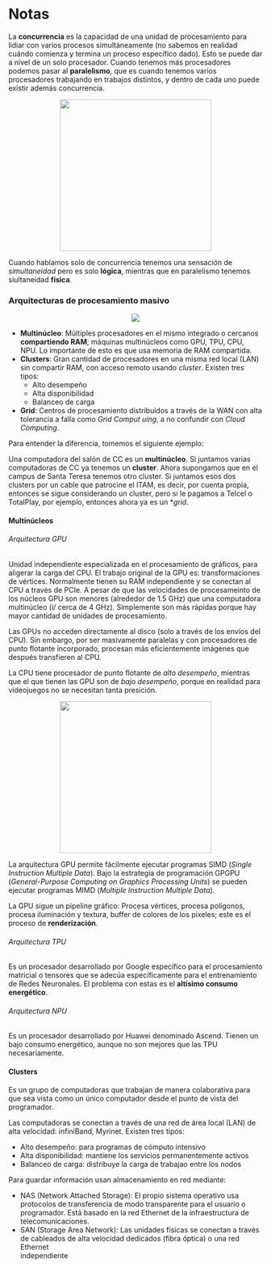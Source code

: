# Notas

La **concurrencia** es la capacidad de una unidad de procesamiento para lidiar con varios procesos simultáneamente (no sabemos en realidad cuándo comienza y termina un proceso específico dado). Esto se puede dar a nivel de un solo procesador. Cuando tenemos más procesadores podemos pasar al **paralelismo**, que es cuando tenemos varios procesadores trabajando en trabajos distintos, y dentro de cada uno puede existir además concurrencia.

<div align="center"><img src="https://miro.medium.com/v2/resize:fit:1400/0*PEEA-votFshT5ZVP.png" height="300rem"></div>

Cuando hablamos solo de concurrencia tenemos una sensación de *simultaneidad* pero es solo **lógica**, mientras que en paralelismo tenemos siultaneidad **física**.

### Arquitecturas de procesamiento masivo

<div align='center'>
  <img src='https://github.com/MarianoAlcarazAguilar/arquitectura-datos/assets/88745754/32175a1a-b4d0-43e2-a60c-7f4005df26a2'>
</div>

- **Multinúcleo**: Múltiples procesadores en el mismo integrado o cercanos **compartiendo RAM**; máquinas multinúcleos como GPU, TPU, CPU, NPU. Lo importante de esto es que usa memoria de RAM compartida.
- **Clusters**: Gran cantidad de procesadores en una misma red local (LAN) sin compartir RAM, con acceso remoto usando *cluster*. Existen tres tipos:
  - Alto desempeño
  - Alta disponibilidad
  - Balanceo de carga
- **Grid**: Centros de procesamiento distribuidos a través de la WAN con alta tolerancia a falla como *Grid Comput uing*, a no confundir con *Cloud Computing*.

Para entender la diferencia, tomemos el siguiente ejemplo:    

Una computadora del salón de CC es un **multinúcleo**. Si juntamos varias computadoras de CC ya tenemos un **cluster**. Ahora supongamos que en el campus de Santa Teresa tenemos otro cluster. Si juntamos esos dos clusters por un cable que patrocine el ITAM, es decir, por cuenta propia, entonces se sigue considerando un cluster, pero si le pagamos a Telcel o TotalPlay, por ejemplo, entonces ahora ya es un **grid*.

#### Multinúcleos
###### Arquitectura GPU
Unidad independiente especializada en el procesamiento de gráficos, para aligerar la carga del CPU. El trabajo original de la GPU es: transformaciones de vértices. Normalmente tienen su RAM independiente y se conectan al CPU a través de PCIe. A pesar de que las velocidades de procesameinto de los núcleos GPU son menores (alrededor de 1.5 GHz) que una computadora multinúcleo (i/ cerca de 4 GHz). Simplemente son más rápidas porque hay mayor cantidad de unidades de procesamiento.  

Las GPUs no acceden directamente al disco (solo a través de los envíos del CPU). Sin embargo, por ser masivamente paralelas y con procesadores de punto flotante incorporado, procesan más eficientemente imágenes que después transfieren al CPU.   

La CPU tiene procesador de punto flotante de *alto desempeño*, mientras que el que tienen las GPU son de *bajo desempeño*, porque en realidad para videojuegos no se necesitan tanta presición.

<div align='center'>
  <img src='https://github.com/MarianoAlcarazAguilar/arquitectura-datos/assets/88745754/c2d15d34-139b-4582-b703-d6670f298d10' height='300rem' >
</div>

La arquitectura GPU permite fácilmente ejecutar programas SIMD (*Single Instruction Multiple Data*). Bajo la estrategia de programación GPGPU (*General-Purpose Computing on Graphics Processing Units*) se pueden ejecutar programas MIMD (*Multiple Instruction Multiple Data*).  

La GPU sigue un pipeline gráfico: Procesa vértices, procesa polígonos, procesa iluminación y textura, buffer de colores de los pixeles; este es el proceso de **renderización**.

###### Arquitectura TPU
Es un procesador desarrollado por Google específico para el procesamiento matricial o tensores que se adecúa específicamente para el entrenamiento de Redes Neuronales. El problema con estas es el **altísimo consumo energético**.

###### Arquitectura NPU
Es un procesador desarrollado por Huawei denominado Ascend. Tienen un bajo consumo energético, aunque no son mejores que las TPU necesariamente.

#### Clusters
Es un grupo de computadoras que trabajan de manera colaborativa para que sea vista como un único computador desde el punto de vista del programador.  

Las computadoras se conectan a través de una red de área local (LAN) de alta velocidad: infiniBand, Myrinet. Existen tres tipos:
- Alto desempeño: para programas de cómputo intensivo
- Alta disponibilidad: mantiene los servicios permanentemente activos
- Balanceo de carga: distribuye la carga de trabajao entre los nodos

Para guardar información usan almacenamiento en red mediante:
- NAS (Network Attached Storage): El propio sistema operativo usa protocolos 
		de transferencia de modo transparente para el usuario o programador. Está 
		basado en la red Ethernet de la infraestructura de telecomunicaciones.
- SAN (Storage Area Network): Las unidades físicas se conectan a través de 
		cableados de alta velocidad dedicados (fibra óptica) o una red Ethernet 	
		independiente
